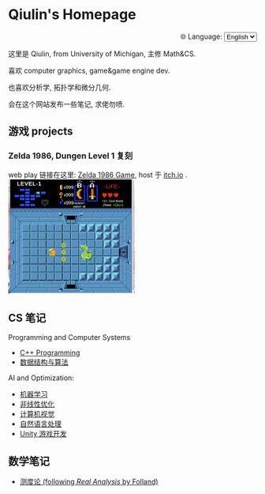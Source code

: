 # Qiulin's Homepage

<div style="text-align: right; margin-top: 10px;">
  <label for="lang">🌐 Language:</label>
  <select id="lang" onchange="location = this.value;">
    <option value="https://qiulinfan.github.io/">English</option>
    <option value="https://qiulinfan.github.io/zh/">中文</option>
  </select>
</div>


<script>
  const langSelect = document.getElementById("lang");
  // 根据 URL 来决定默认选中
  if (window.location.pathname.startsWith("/zh")) {
    langSelect.value = "https://qiulinfan.github.io/zh/";
  } else {
    langSelect.value = "https://qiulinfan.github.io/";
  }
  // 切换时跳转
  langSelect.addEventListener("change", function() {
    window.location.href = this.value;
  });
</script>

这里是 Qiulin, from University of Michigan, 主修 Math&CS.

喜欢 computer graphics, game&game engine dev.

也喜欢分析学, 拓扑学和微分几何.

会在这个网站发布一些笔记, 求佬勿喷.

## 游戏 projects

### Zelda 1986, Dungen Level 1 复刻
web play 链接在这里: [Zelda 1986 Game](https://saddysamoyed.itch.io/zelda1986-level1), host 于 [itch.io](https://itch.io/) .<img src="assets/Screenshot 2025-09-24 at 09.12.18.png" alt="Screenshot 2025-09-24 at 09.12.18" style="zoom:25%;" />



## CS 笔记

Programming and Computer Systems

- [C++ Programming](https://qiulinfan.github.io/cpp/index.html)
- [数据结构与算法](https://qiulinfan.github.io/dsa/index.html)

AI and Optimization: 

- [机器学习](https://qiulinfan.github.io/ml/index.html)
- [非线性优化](https://qiulinfan.github.io/opt/index.html)
- [计算机视觉](https://qiulinfan.github.io/cv/index.html)
- [自然语言处理](https://qiulinfan.github.io/nlp/index.html)
- [Unity 游戏开发](https://qiulinfan.github.io/gamedev/index.html)


## 数学笔记
- [测度论 (following *Real Analysis* by Folland)](https://qiulinfan.github.io/math-597-measure_theory-notes/index.html)

